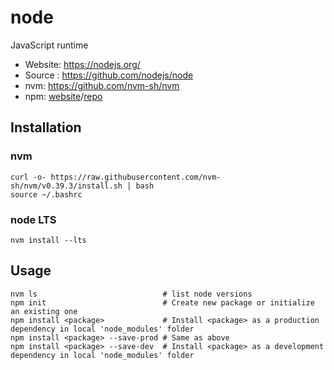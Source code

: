 # node

JavaScript runtime

- Website: <https://nodejs.org/>
- Source : <https://github.com/nodejs/node>
- nvm: <https://github.com/nvm-sh/nvm>
- npm: [website](https://www.npmjs.com/)/[repo](https://github.com/npm/cli)

## Installation

### nvm

```text
curl -o- https://raw.githubusercontent.com/nvm-sh/nvm/v0.39.3/install.sh | bash
source ~/.bashrc
```

### node LTS

```text
nvm install --lts
```

## Usage

```text
nvm ls                            # list node versions
npm init                          # Create new package or initialize an existing one
npm install <package>             # Install <package> as a production dependency in local 'node_modules' folder
npm install <package> --save-prod # Same as above
npm install <package> --save-dev  # Install <package> as a development dependency in local 'node_modules' folder
```
